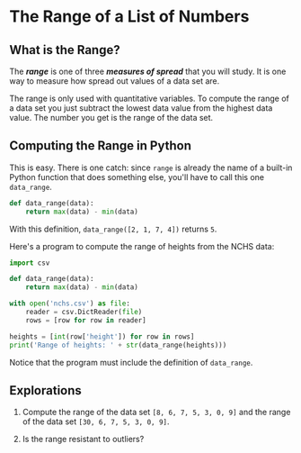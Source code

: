 # The Range of a List of Numbers

## What is the Range?

The ***range*** is one of three ***measures of spread*** that you will study.  It is one way to measure how spread out values of a data set are.  

The range is only used with quantitative variables.  To compute the range of a data set you just subtract the lowest data value from the highest data value.  The number you get is the range of the data set.

## Computing the Range in Python

This is easy. There is one catch: since `range` is already the name of a built-in Python function that does something
else, you'll have to call this one `data_range`.

<!--data_range.py-->
```python
def data_range(data):
    return max(data) - min(data)
```

With this definition, `data_range([2, 1, 7, 4])` returns `5`.

Here's a program to compute the range of heights from the NCHS data:

<!--heights_range.py-->
```python
import csv

def data_range(data):
    return max(data) - min(data)

with open('nchs.csv') as file:
    reader = csv.DictReader(file)
    rows = [row for row in reader]

heights = [int(row['height']) for row in rows]
print('Range of heights: ' + str(data_range(heights)))
```

Notice that the program must include the definition of `data_range`.

## Explorations

1. Compute the range of the data set `[8, 6, 7, 5, 3, 0, 9]` and the range of the data set `[30, 6, 7, 5, 3, 0, 9]`.
   
1. Is the range resistant to outliers?